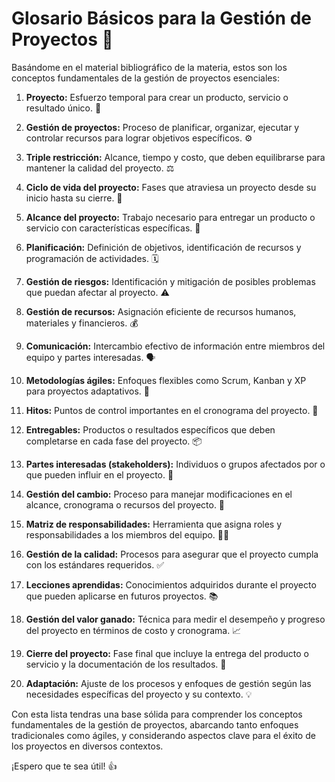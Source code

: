 # Glosario Básicos para la Gestión de Proyectos 🚀

Basándome en el material bibliográfico de la materia, estos son los conceptos fundamentales de la gestión de proyectos esenciales:

1.  **Proyecto:** Esfuerzo temporal para crear un producto, servicio o resultado único. 🎯

2.  **Gestión de proyectos:** Proceso de planificar, organizar, ejecutar y controlar recursos para lograr objetivos específicos. ⚙️

3.  **Triple restricción:** Alcance, tiempo y costo, que deben equilibrarse para mantener la calidad del proyecto. ⚖️

4.  **Ciclo de vida del proyecto:** Fases que atraviesa un proyecto desde su inicio hasta su cierre. 🔄

5.  **Alcance del proyecto:** Trabajo necesario para entregar un producto o servicio con características específicas. 📏

6.  **Planificación:** Definición de objetivos, identificación de recursos y programación de actividades. 🗓️

7.  **Gestión de riesgos:** Identificación y mitigación de posibles problemas que puedan afectar al proyecto. ⚠️

8.  **Gestión de recursos:** Asignación eficiente de recursos humanos, materiales y financieros. 💰

9.  **Comunicación:** Intercambio efectivo de información entre miembros del equipo y partes interesadas. 🗣️

10. **Metodologías ágiles:** Enfoques flexibles como Scrum, Kanban y XP para proyectos adaptativos. 💨

11. **Hitos:** Puntos de control importantes en el cronograma del proyecto. 📍

12. **Entregables:** Productos o resultados específicos que deben completarse en cada fase del proyecto. 📦

13. **Partes interesadas (stakeholders):** Individuos o grupos afectados por o que pueden influir en el proyecto. 🤝

14. **Gestión del cambio:** Proceso para manejar modificaciones en el alcance, cronograma o recursos del proyecto. 🔀

15. **Matriz de responsabilidades:** Herramienta que asigna roles y responsabilidades a los miembros del equipo. 🧑‍💼

16. **Gestión de la calidad:** Procesos para asegurar que el proyecto cumpla con los estándares requeridos. ✅

17. **Lecciones aprendidas:** Conocimientos adquiridos durante el proyecto que pueden aplicarse en futuros proyectos. 📚

18. **Gestión del valor ganado:** Técnica para medir el desempeño y progreso del proyecto en términos de costo y cronograma. 📈

19. **Cierre del proyecto:** Fase final que incluye la entrega del producto o servicio y la documentación de los resultados. 🏁

20. **Adaptación:** Ajuste de los procesos y enfoques de gestión según las necesidades específicas del proyecto y su contexto. 💡

Con esta lista tendras una base sólida para comprender los conceptos fundamentales de la gestión de proyectos, abarcando tanto enfoques tradicionales como ágiles, y considerando aspectos clave para el éxito de los proyectos en diversos contextos. 

¡Espero que te sea útil! 👍
